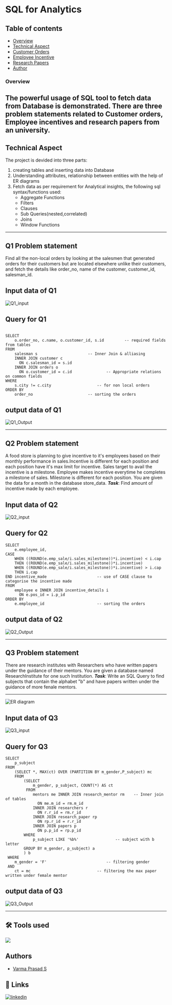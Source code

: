 
# SQL for Analytics

## Table of contents
* [Overview](#overview)
* [Technical Aspect](#technical-aspect)
* [Customer Orders](#q1-problem-statement)
* [Employee Incentive](#q2-problem-statement)
* [Research Papers](#q3-problem-statement)
* [Author](#authors)

###  Overview

The powerful usage of SQL tool to fetch data from Database is demonstrated. 
There are three problem statements related to Customer orders, Employee incentives and 
research papers from an university.
---

## Technical Aspect
The project is devided into three parts:
1. creating tables and inserting data into Database
2. Understanding attributes, relationship between entities with the help of ER diagrams
3. Fetch data as per requirement for Analytical insights, the following sql syntax/functions used:
    * Aggregate Functions
    * Filters
    * Clauses
    * Sub Queries(nested,correlated)
    * Joins
    * Window Functions
---
    
## Q1 Problem statement
Find all the non-local orders by looking at the salesmen that generated orders for their
customers but are located elsewhere unlike their customers, and fetch the details like
order_no, name of the customer, customer_id, salesman_id.


## Input data of Q1

![Q1_input](https://github.com/varma-prasad/SQL-for-Analytics/blob/91cf84430b9886d607b52cc3dad0337fc77dbebe/images/1_input.png)

## Query for Q1
```

SELECT 
	o.order_no, c.name, o.customer_id, s.id 		-- required fields from tables
FROM 
	salesman s 						-- Inner Join & alliasing
	INNER JOIN customer c
	  ON c.salesman_id = s.id
	INNER JOIN orders o
 	  ON o.customer_id = c.id 				-- Appropriate relations on common fields
WHERE 
	s.city != c.city 					-- for non local orders
ORDER BY 
	order_no 						-- sorting the orders
```

## output data of Q1

![Q1_Output](https://github.com/varma-prasad/SQL-for-Analytics/blob/931b64d5bf7da53843f712e8919ca09cfbfedfdc/images/q1_output.png)

----

## Q2 Problem statement
A food store is planning to give incentive to it's employees based on their monthly performance
in sales.Incentive is different for each position and each position have it's max limit for incentive.
Sales target to avail the incentive is a milestone.
Employee makes incentive everytime he completes a milestone of sales.
Milestone is different for each position.
You are given the data for a month in the database store_data.
***Task***:
Find amount of incentive made by each employee.

## Input data of Q2

![Q2_input](https://github.com/varma-prasad/SQL-for-Analytics/blob/6863e80be7e4e2be5775f5ad8baf3441fda0b10f/images/2_input.png)

## Query for Q2
```
SELECT 
	e.employee_id,
CASE 
	WHEN ((ROUND(e.emp_sale/i.sales_milestone))*i.incentive) < i.cap
	THEN ((ROUND(e.emp_sale/i.sales_milestone))*i.incentive)
	WHEN ((ROUND(e.emp_sale/i.sales_milestone))*i.incentive) > i.cap
	THEN i.cap
END incentive_made 						-- use of CASE clause to categorise the incentive made 
FROM 
	employee e INNER JOIN incentive_details i
	  ON e.pos_id = i.p_id
ORDER BY 
	e.employee_id						-- sorting the orders
```

## output data of Q2

![Q2_Output](https://github.com/varma-prasad/SQL-for-Analytics/blob/6863e80be7e4e2be5775f5ad8baf3441fda0b10f/images/q2_output.png)

----
## Q3 Problem statement
There are research institutes with Researchers who have written papers under the guidance of
their mentors. You are given a database named ResearchInstitute for one such Institution.
***Task***:
Write an SQL Query to find subjects that contain the alphabet "b" and have papers written under
the guidance of more fenale mentors.

---
![ER diagram](https://github.com/varma-prasad/SQL-for-Analytics/blob/cf6945d9ab8617b98943c714843ef617bc1ae56c/images/Screenshot%202022-10-18%20105301.png)

## Input data of Q3

![Q3_input](https://github.com/varma-prasad/SQL-for-Analytics/blob/82ae635a303feb8632ff19946c306dd6ad2ace66/images/3_input.png)

## Query for Q3
```
SELECT 
	p_subject
FROM
 	(SELECT *, MAX(ct) OVER (PARTITION BY m_gender,P_subject) mc
 	FROM
 		(SELECT 
 			m_gender, p_subject, COUNT(*) AS ct
		 FROM
 			mentors me INNER JOIN research_mentor rm 	-- Inner join of tables
 			  ON me.m_id = rm.m_id
 			INNER JOIN researchers r 
 			  ON r.r_id = rm.r_id
 			INNER JOIN research_paper rp
 			  ON rp.r_id = r.r_id
 			INNER JOIN papers p
 			  ON p.p_id = rp.p_id
 		WHERE 
 			p_subject LIKE '%b%' 				-- subject with b letter 
 		GROUP BY m_gender, p_subject) a
 		) b
 WHERE 
 	m_gender = 'F' 							-- filtering gender
 AND
 	ct = mc 							-- filtering the max paper written under female mentor
```

## output data of Q3

![Q3_Output](https://github.com/varma-prasad/SQL-for-Analytics/blob/82ae635a303feb8632ff19946c306dd6ad2ace66/images/q3_output.png)

----

## 🛠 Tools used
![](https://img.shields.io/badge/postgresql-v14.5-blue)

## Authors

- [Varma Prasad S](https://github.com/varma-prasad)

## 🔗 Links

[![linkedin](https://img.shields.io/badge/linkedin-0A66C2?style=for-the-badge&logo=linkedin&logoColor=white)](https://www.linkedin.com/in/varma-prasad-s/)





